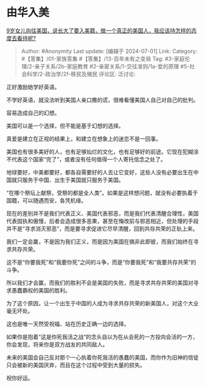 # 由华入美
[9岁女儿向往美国，说长大了要入美籍，做一个真正的美国人，我应该持怎样的态度去看待呢?](https://www.zhihu.com/question/602108585/answer/3548254438)

> Author: #Anonymity
> Last update: [编辑于 2024-07-01]
> Link:
> Category: #【答集】/01-家族答集 #【答集】/13-百年未有之变局
> Tag: #3-家庭伦理/2-亲子关系/2b-家庭教育 #2-亲密关系/1-交往准则/1a-爱的原理 #5-社会科学/2-政治学/2f-移民及殖民
> 评论区:
> 泛讨论:

正好激励她学好英语。

不学好英语，就没法听到美国人亲口撒的谎，很难看懂美国人自己对自己的批判。

容易造成自己的幻想。

美国可以是一个选择，但不能是基于幻想的选择。

真爱是建立在正视的结果上，和建立在想象上的迷恋不是一回事。

美国也有很多美好的人，也有足够灿烂的文化，也有足够好的前途。它现在犯糊涂不代表这个国家“完了”，或者没有任何值得一个人寄托信念之处了。

地球要好，中美都要好，都各自需要好的人去让它变好，这些人没有必要出生在中国就只服务于中国、出生于美国就只服务于美国。

“在哪个祭坛上献祭，受祭的都是全人类”。如果是这样想问题，就没有必要执着于国籍，可以随遇而安，各凭机缘。

现在的差别并不是我们代表正义、美国代表邪恶，而是我们代表清醒合理性，美国代表固执和傲慢，后者会造成很多恶果，甚至在悔改前与邪恶相近，但处理的手段并不是“寻求消灭邪恶”，而是要寻求促进它尽早清醒，回到共存共荣的正轨上来。

我们一定会赢，不是因为我们正义，而是因为美国在搞非此即彼，而我们始终在寻求共存共荣。

这不是“你要我死”和“我要你死”之间的斗争，而是“你要我死”和“我要共存共荣”的斗争。

所以我们才会赢，而我们的胜利不会是美国的失败，而是寻求共存共荣的美国对寻求愚蠢霸权的美国的胜利。

为了这个原因，让一个出生于中国的人成为寻求共存共荣的新美国人，对这个大业毫无坏处。

这也是唯一天然受祝福、站在历史正确一边的选择。

如果你是抱着“这是你死我活之战“的念头自以为在从会死的一方投向会活的一方，你会发现，将来你是双方战友的共同敌人。

未来的美国会自己反对那个一心执着你死我活的愚蠢的美国，而你作为旧神的信徒只会被新的美国厌弃，而且在这个过程中受到大量的损失。

祝你好运。
